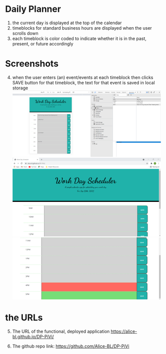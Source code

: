 # Daily Planner
1. the current day is displayed at the top of the calendar
2. timeblocks for standard business hours are displayed when the user scrolls down
3. each timeblock is color coded to indicate whether it is in the past, present, or future accordingly 

# Screenshots
4. when the user enters (an) event/events at each timeblock then clicks SAVE button for that timeblock, the text for that event is saved in local storage
![DailyPlanner](https://github.com/Alice-BL/DP-PiVi/blob/main/assets/Capture-Saved%20Events%20Persist.PNG)
![DailyPlanner1](https://github.com/Alice-BL/DP-PiVi/blob/main/assets/Capture-Daily%20Planner.PNG)
![DailyPlanner2](https://github.com/Alice-BL/DP-PiVi/blob/main/assets/Capture-CurrentHour.PNG)

# the URLs

5. The URL of the functional, deployed application
https://alice-bl.github.io/DP-PiVi/

6. The github repo link:
https://github.com/Alice-BL/DP-PiVi


